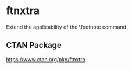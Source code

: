 # ftnxtra
Extend the applicability of the \footnote command

## CTAN Package
 https://www.ctan.org/pkg/ftnxtra

